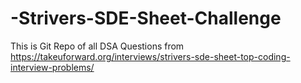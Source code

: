 # -Strivers-SDE-Sheet-Challenge
This is Git Repo of all DSA Questions from  https://takeuforward.org/interviews/strivers-sde-sheet-top-coding-interview-problems/
